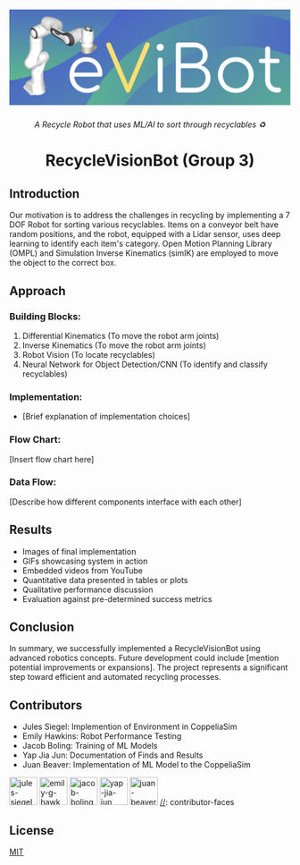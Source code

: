 <h1 align="center">
    <a>
    <img src="./.github/assets/logo.png">
    </a>
</h1>

<p align="center">
  <i align="center">A Recycle Robot that uses ML/AI to sort through recyclables ♻️ </i>
</p>

<h1 align="center"> RecycleVisionBot (Group 3) </h1>

## Introduction
Our motivation is to address the challenges in recycling by implementing a 7 DOF Robot for sorting various recyclables. Items on a conveyor belt have random positions, and the robot, equipped with a Lidar sensor, uses deep learning to identify each item's category. Open Motion Planning Library (OMPL) and Simulation Inverse Kinematics (simIK) are employed to move the object to the correct box.

## Approach
### Building Blocks:
1. Differential Kinematics (To move the robot arm joints)
2. Inverse Kinematics (To move the robot arm joints)
3. Robot Vision (To locate recyclables)
4. Neural Network for Object Detection/CNN (To identify and classify recyclables)

### Implementation:
- [Brief explanation of implementation choices]

### Flow Chart:
[Insert flow chart here]

### Data Flow:
[Describe how different components interface with each other]

## Results
- Images of final implementation
- GIFs showcasing system in action
- Embedded videos from YouTube
- Quantitative data presented in tables or plots
- Qualitative performance discussion
- Evaluation against pre-determined success metrics

## Conclusion
In summary, we successfully implemented a RecycleVisionBot using advanced robotics concepts. Future development could include [mention potential improvements or expansions]. The project represents a significant step toward efficient and automated recycling processes.

## Contributors
- Jules Siegel: Implemention of Environment in CoppeliaSim
- Emily Hawkins: Robot Performance Testing
- Jacob Boling: Training of ML Models
- Yap Jia Jun: Documentation of Finds and Results
- Juan Beaver: Implementation of ML Model to the CoppeliaSim

[//]: contributor-faces
<a href="https://github.com/JulesSiegel"><img src="https://avatars.githubusercontent.com/u/152318869?v=4" title="jules-siegel" width="50" height="50"></a>
<a href="https://github.com/emilyghawk"><img src="https://avatars.githubusercontent.com/u/152319430?v=4" title="emily-g-hawk" width="50" height="50"></a>
<a href="https://github.com/JacobBoling"><img src="https://avatars.githubusercontent.com/u/82610978?v=4" title="jacob-boling" width="50" height="50"></a>
<a href="https://github.com/yapjiajun"><img src="https://avatars.githubusercontent.com/u/79196462?v=4" title="yap-jia-jun" width="50" height="50"></a>
<a href="https://github.com/juanbeaver"><img src="https://avatars.githubusercontent.com/u/27016289?v=4" title="juan-beaver" width="50" height="50"></a>
[//]: contributor-faces

## License
[MIT](https://choosealicense.com/licenses/mit/)


